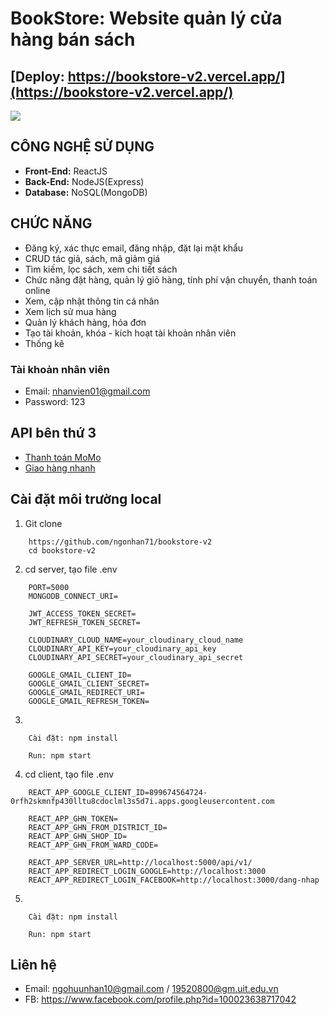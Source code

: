 
# BookStore: Website quản lý cửa hàng bán sách

## [Deploy: https://bookstore-v2.vercel.app/](https://bookstore-v2.vercel.app/) 

![](https://res.cloudinary.com/dbynglvwk/image/upload/v1674651494/ie213/Capture_qrtibt.png)


## CÔNG NGHỆ SỬ DỤNG

- **Front-End:** ReactJS
- **Back-End:** NodeJS(Express)
- **Database:** NoSQL(MongoDB)


## CHỨC NĂNG

- Đăng ký, xác thực email, đăng nhập, đặt lại mặt khẩu
- CRUD tác giả, sách, mã giảm giá
- Tìm kiếm, lọc sách, xem chi tiết sách
- Chức năng đặt hàng, quản lý giỏ hàng, tính phí vận chuyển, thanh toán online
- Xem, cập nhật thông tin cá nhân
- Xem lịch sử mua hàng
- Quản lý khách hàng, hóa đơn
- Tạo tài khoản, khóa - kích hoạt tài khoản nhân viên
- Thống kê

### Tài khoản nhân viên
- Email: nhanvien01@gmail.com
- Password: 123

## API bên thứ 3

- [Thanh toán MoMo](https://developers.momo.vn/v3/vi/docs/payment/onboarding/test-instructions/) 
- [Giao hàng nhanh](https://api.ghn.vn/home/docs/detail) 

## Cài đặt môi trường local

1. Git clone
```
    https://github.com/ngonhan71/bookstore-v2
    cd bookstore-v2
```

2. cd server, tạo file .env
```
    PORT=5000
    MONGODB_CONNECT_URI=

    JWT_ACCESS_TOKEN_SECRET=
    JWT_REFRESH_TOKEN_SECRET=

    CLOUDINARY_CLOUD_NAME=your_cloudinary_cloud_name
    CLOUDINARY_API_KEY=your_cloudinary_api_key
    CLOUDINARY_API_SECRET=your_cloudinary_api_secret

    GOOGLE_GMAIL_CLIENT_ID=
    GOOGLE_GMAIL_CLIENT_SECRET=
    GOOGLE_GMAIL_REDIRECT_URI=
    GOOGLE_GMAIL_REFRESH_TOKEN=
```

3. 
```
    Cài đặt: npm install
```
```
    Run: npm start
```

4. cd client, tạo file .env
```
    REACT_APP_GOOGLE_CLIENT_ID=899674564724-0rfh2skmnfp430lltu8cdoclml3s5d7i.apps.googleusercontent.com

    REACT_APP_GHN_TOKEN=
    REACT_APP_GHN_FROM_DISTRICT_ID=
    REACT_APP_GHN_SHOP_ID=
    REACT_APP_GHN_FROM_WARD_CODE=

    REACT_APP_SERVER_URL=http://localhost:5000/api/v1/
    REACT_APP_REDIRECT_LOGIN_GOOGLE=http://localhost:3000
    REACT_APP_REDIRECT_LOGIN_FACEBOOK=http://localhost:3000/dang-nhap
```

5. 
```
    Cài đặt: npm install
```
```
    Run: npm start
```

## Liên hệ
 - Email: ngohuunhan10@gmail.com / 19520800@gm.uit.edu.vn
 - FB: https://www.facebook.com/profile.php?id=100023638717042